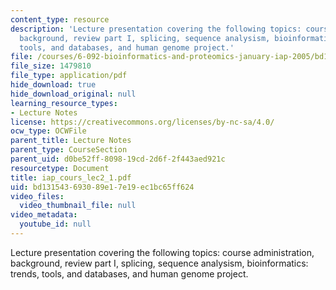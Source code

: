 ```yaml
---
content_type: resource
description: 'Lecture presentation covering the following topics: course administration,
  background, review part I, splicing, sequence analysism, bioinformatics: trends,
  tools, and databases, and human genome project.'
file: /courses/6-092-bioinformatics-and-proteomics-january-iap-2005/bd131543693089e17e19ec1bc65ff624_iap_cours_lec2_1.pdf
file_size: 1479810
file_type: application/pdf
hide_download: true
hide_download_original: null
learning_resource_types:
- Lecture Notes
license: https://creativecommons.org/licenses/by-nc-sa/4.0/
ocw_type: OCWFile
parent_title: Lecture Notes
parent_type: CourseSection
parent_uid: d0be52ff-8098-19cd-2d6f-2f443aed921c
resourcetype: Document
title: iap_cours_lec2_1.pdf
uid: bd131543-6930-89e1-7e19-ec1bc65ff624
video_files:
  video_thumbnail_file: null
video_metadata:
  youtube_id: null
---
```

Lecture presentation covering the following topics: course administration, background, review part I, splicing, sequence analysism, bioinformatics: trends, tools, and databases, and human genome project.